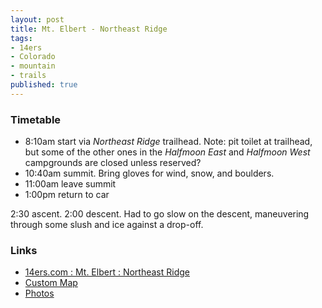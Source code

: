 ```yaml
---
layout: post
title: Mt. Elbert - Northeast Ridge
tags:
- 14ers
- Colorado
- mountain
- trails
published: true
---
```

### Timetable ###
- 8:10am start via _Northeast Ridge_ trailhead. Note: pit toilet at trailhead,
but some of the other ones in the _Halfmoon East_ and _Halfmoon West_
campgrounds are closed unless reserved?
- 10:40am summit. Bring gloves for wind, snow, and boulders.
- 11:00am leave summit
- 1:00pm return to car

2:30 ascent. 2:00 descent.
Had to go slow on the descent, maneuvering through some slush and ice against a drop-off.

### Links ###
- [14ers.com : Mt. Elbert : Northeast Ridge](http://www.14ers.com/routemain.php?route=elbe1&peak=Mt.+Elbert)
- [Custom Map](http://maps.google.com/maps/ms?ie=UTF&msa=0&msid=201743294288417288391.0004e6ee11f5c7985a166)
- [Photos](https://www.dropbox.com/sc/pof25ekqrercglz/a06m9gTmqL)
